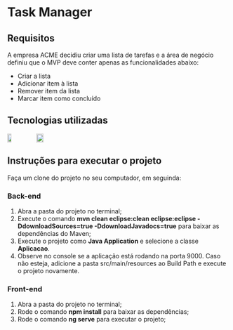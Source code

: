 # Task Manager

## Requisitos 
  A empresa ACME decidiu criar uma lista de tarefas e a área de negócio definiu que o MVP deve
  conter apenas as funcionalidades abaixo:
  * Criar a lista
  * Adicionar item à lista
  * Remover item da lista
  * Marcar item como concluído
  
 ## Tecnologias utilizadas
 
 <div style="display:flex; ">

  <img src="https://upload.wikimedia.org/wikipedia/commons/thumb/c/cf/Angular_full_color_logo.svg/250px-Angular_full_color_logo.svg.png" width="13%" height="45%"/>

  <img src="http://www.t2ti.com/images/siscom-spring/spring.png" width="18%" height="%"/>

</div>

## Instruções para executar o projeto

Faça um clone do projeto no seu computador, em seguinda:

### Back-end
1. Abra a pasta do projeto no terminal;
2. Execute o comando **mvn clean eclipse:clean eclipse:eclipse -DdownloadSources=true  -DdownloadJavadocs=true** para baixar as dependências do Maven;
3. Execute o projeto como **Java Application** e selecione a classe **Aplicacao**.
4. Observe no console se a aplicação está rodando na porta 9000. Caso não esteja, adicione a pasta src/main/resources ao Build Path e execute o projeto novamente.


### Front-end
1. Abra a pasta do projeto no terminal;
2. Rode o comando **npm install** para baixar as dependências;
3. Rode o comando **ng serve** para executar o projeto;

